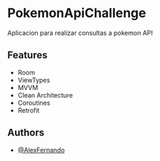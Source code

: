 # PokemonApiChallenge

Aplicacion para realizar consultas a pokemon API

## Features

- Room
- ViewTypes
- MVVM
- Clean Architecture
- Coroutines
- Retrofit

## Authors

- [@AlexFernando](https://github.com/AlexFernandoOsorio)

